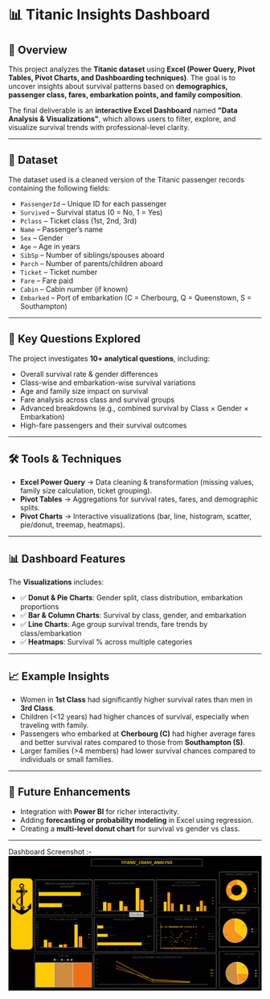 # 📊 Titanic Insights Dashboard

## 📌 Overview

This project analyzes the **Titanic dataset** using **Excel (Power Query, Pivot Tables, Pivot Charts, and Dashboarding techniques)**. The goal is to uncover insights about survival patterns based on **demographics, passenger class, fares, embarkation points, and family composition**.

The final deliverable is an **interactive Excel Dashboard** named **"Data Analysis & Visualizations"**, which allows users to filter, explore, and visualize survival trends with professional-level clarity.

---

## 📂 Dataset

The dataset used is a cleaned version of the Titanic passenger records containing the following fields:

* `PassengerId` – Unique ID for each passenger
* `Survived` – Survival status (0 = No, 1 = Yes)
* `Pclass` – Ticket class (1st, 2nd, 3rd)
* `Name` – Passenger’s name
* `Sex` – Gender
* `Age` – Age in years
* `SibSp` – Number of siblings/spouses aboard
* `Parch` – Number of parents/children aboard
* `Ticket` – Ticket number
* `Fare` – Fare paid
* `Cabin` – Cabin number (if known)
* `Embarked` – Port of embarkation (C = Cherbourg, Q = Queenstown, S = Southampton)

---

## 🎯 Key Questions Explored

The project investigates **10+ analytical questions**, including:

* Overall survival rate & gender differences
* Class-wise and embarkation-wise survival variations
* Age and family size impact on survival
* Fare analysis across class and survival groups
* Advanced breakdowns (e.g., combined survival by Class × Gender × Embarkation)
* High-fare passengers and their survival outcomes

---

## 🛠️ Tools & Techniques

* **Excel Power Query** → Data cleaning & transformation (missing values, family size calculation, ticket grouping).
* **Pivot Tables** → Aggregations for survival rates, fares, and demographic splits.
* **Pivot Charts** → Interactive visualizations (bar, line, histogram, scatter, pie/donut, treemap, heatmaps).

---

## 📊 Dashboard Features

The **Visualizations** includes:

* ✅ **Donut & Pie Charts**: Gender split, class distribution, embarkation proportions
* ✅ **Bar & Column Charts**: Survival by class, gender, and embarkation
* ✅ **Line Charts**: Age group survival trends, fare trends by class/embarkation
* ✅ **Heatmaps**: Survival % across multiple categories

---

## 📈 Example Insights

* Women in **1st Class** had significantly higher survival rates than men in **3rd Class**.
* Children (<12 years) had higher chances of survival, especially when traveling with family.
* Passengers who embarked at **Cherbourg (C)** had higher average fares and better survival rates compared to those from **Southampton (S)**.
* Larger families (>4 members) had lower survival chances compared to individuals or small families.

---

## 🚀 Future Enhancements

* Integration with **Power BI** for richer interactivity.
* Adding **forecasting or probability modeling** in Excel using regression.
* Creating a **multi-level donut chart** for survival vs gender vs class.

---

Dashboard Screenshot :-
![image alt](https://github.com/Vikas-Sajwan/Titanic_Crash_Analysis-Excel/blob/5f357ef86e6d7e8ef7abf5f471950a9ceba2b290/Dashboard%20Screenshot.png)

